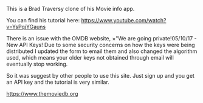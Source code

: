 This is a Brad Traversy clone of his Movie info app.

You can find his tutorial here: https://www.youtube.com/watch?v=YsPqjYGauns


There is an issue with the OMDB website, ×"We are going private!05/10/17 - New API Keys! Due to some security concerns on how the keys were being distributed I updated the form to email them and also changed the algorithm used, which means your older keys not obtained through email will eventually stop working.

So it was suggest by other people to use this site. Just sign up and you
get an API key and the tutorial is very similar.

https://www.themoviedb.org
